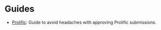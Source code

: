 # Guides

- [Prolific](./prolific): Guide to avoid headaches with approving Prolific submissions.



